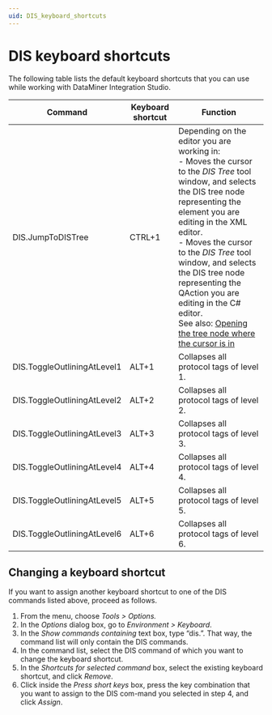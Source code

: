 ```yaml
---
uid: DIS_keyboard_shortcuts
---
```


# DIS keyboard shortcuts

The following table lists the default keyboard shortcuts that you can use while working with DataMiner Integration Studio.

| Command | Keyboard shortcut | Function |
|---------|-------------------|----------|
| DIS.JumpToDISTree | CTRL+1 | Depending on the editor you are working in:<br>- Moves the cursor to the *DIS Tree* tool window, and selects the DIS tree node representing the element you are editing in the XML editor.<br>- Moves the cursor to the *DIS Tree* tool window, and selects the DIS tree node representing the QAction you are editing in the C# editor.<br>See also: [Opening the tree node where the cursor is in](xref:DisTreeViewToolWindow#opening-the-tree-node-where-the-cursor-is-in) |
| DIS.ToggleOutliningAtLevel1 | ALT+1 | Collapses all protocol tags of level 1. |
| DIS.ToggleOutliningAtLevel2 | ALT+2 | Collapses all protocol tags of level 2. |
| DIS.ToggleOutliningAtLevel3 | ALT+3 | Collapses all protocol tags of level 3. |
| DIS.ToggleOutliningAtLevel4 | ALT+4 | Collapses all protocol tags of level 4. |
| DIS.ToggleOutliningAtLevel5 | ALT+5 | Collapses all protocol tags of level 5. |
| DIS.ToggleOutliningAtLevel6 | ALT+6 | Collapses all protocol tags of level 6. |

## Changing a keyboard shortcut

If you want to assign another keyboard shortcut to one of the DIS commands listed above, proceed as follows.

1. From the menu, choose *Tools \> Options.*
1. In the *Options* dialog box, go to *Environment \> Keyboard*.
1. In the *Show commands containing* text box, type “dis.”. That way, the command list will only contain the DIS commands.
1. In the command list, select the DIS command of which you want to change the keyboard shortcut.
1. In the *Shortcuts for selected command* box, select the existing keyboard shortcut, and click *Remove*.
1. Click inside the *Press short keys* box, press the key combination that you want to assign to the DIS com-mand you selected in step 4, and click *Assign*.
